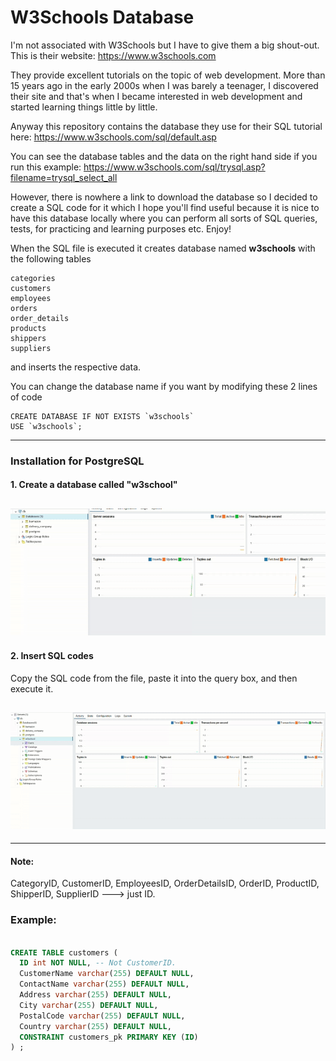 # W3Schools Database

I'm not associated with W3Schools but I have to give them a big shout-out. This is their website:
https://www.w3schools.com

They provide excellent tutorials on the topic of web development. More than 15 years ago in the early 2000s when I was barely a teenager, I discovered their site and that's when I became interested in web development and started learning things little by little.

Anyway this repository contains the database they use for their SQL tutorial here:
https://www.w3schools.com/sql/default.asp

You can see the database tables and the data on the right hand side if you run this example:
https://www.w3schools.com/sql/trysql.asp?filename=trysql_select_all

However, there is nowhere a link to download the database so I decided to create a SQL code for it which I hope you'll find useful because it is nice to have this database locally where you can perform all sorts of SQL queries, tests, for practicing and learning purposes etc. Enjoy!

When the SQL file is executed it creates database named **w3schools** with the following tables

    categories
    customers
    employees
    orders
    order_details
    products
    shippers
    suppliers

and inserts the respective data.

You can change the database name if you want by modifying these 2 lines of code

    CREATE DATABASE IF NOT EXISTS `w3schools`
    USE `w3schools`;

---

### Installation for PostgreSQL

#### 1. Create a database called "w3school"

## ![Create database](./gifs/1-create-db.gif)

#### 2. Insert SQL codes

Copy the SQL code from the file, paste it into the query box, and then execute it.

## ![Insert SQL codes](./gifs/2-insert-sql-code.gif)

---

#### Note:

CategoryID, CustomerID, EmployeesID, OrderDetailsID, OrderID, ProductID, ShipperID, SupplierID ---> just ID.

### Example:

```sql

CREATE TABLE customers (
  ID int NOT NULL, -- Not CustomerID.
  CustomerName varchar(255) DEFAULT NULL,
  ContactName varchar(255) DEFAULT NULL,
  Address varchar(255) DEFAULT NULL,
  City varchar(255) DEFAULT NULL,
  PostalCode varchar(255) DEFAULT NULL,
  Country varchar(255) DEFAULT NULL,
  CONSTRAINT customers_pk PRIMARY KEY (ID)
) ;

```
